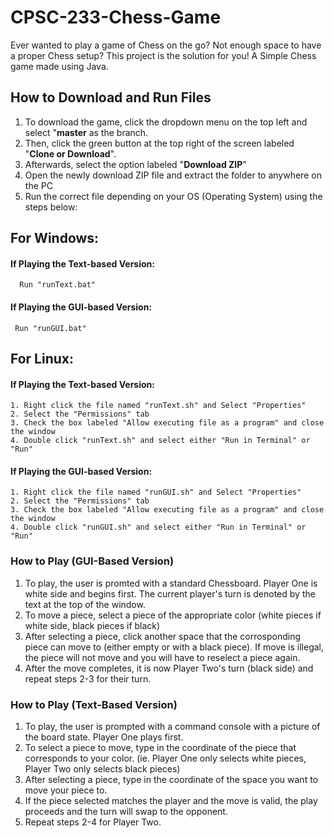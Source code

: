 # CPSC-233-Chess-Game

Ever wanted to play a game of Chess on the go? Not enough space to have a proper Chess setup? This project is the solution for you! 
A Simple Chess game made using Java.

## How to Download and Run Files

1. To download the game, click the dropdown menu on the top left and select "**master** as the branch.
2. Then, click the green button at the top right of the screen labeled "**Clone or Download**".
3. Afterwards, select the option labeled "**Download ZIP**"
4. Open the newly download ZIP file and extract the folder to anywhere on the PC
5. Run the correct file depending on your OS (Operating System) using the steps below:

## **For Windows:**
  #### If Playing the Text-based Version:
      Run "runText.bat"
  #### If Playing the GUI-based Version:
     Run "runGUI.bat"
    
## **For Linux:**

   #### If Playing the Text-based Version:
    1. Right click the file named "runText.sh" and Select "Properties"
    2. Select the "Permissions" tab
    3. Check the box labeled "Allow executing file as a program" and close the window
    4. Double click "runText.sh" and select either "Run in Terminal" or "Run"
    
   #### If Playing the GUI-based Version:
    1. Right click the file named "runGUI.sh" and Select "Properties"
    2. Select the "Permissions" tab
    3. Check the box labeled "Allow executing file as a program" and close the window
    4. Double click "runGUI.sh" and select either "Run in Terminal" or "Run"

### How to Play (GUI-Based Version)

1. To play, the user is promted with a standard Chessboard. Player One is white side and begins first. The current player's turn is denoted by the text at the top of the window.
2. To move a piece, select a piece of the appropriate color (white pieces if white side, black pieces if black)
3. After selecting a piece, click another space that the corrosponding piece can move to (either empty or with a black piece).    If move is illegal, the piece will not move and you will have to reselect a piece again.
4. After the move completes, it is now Player Two's turn (black side) and repeat steps 2-3 for their turn.

### How to Play (Text-Based Version)

1. To play, the user is prompted with a command console with a picture of the board state. Player One plays first.
2. To select a piece to move, type in the coordinate of the piece that corresponds to your color. (ie. Player One only selects white pieces, Player Two only selects black pieces)
3. After selecting a piece, type in the coordinate of the space you want to move your piece to.
4. If the piece selected matches the player and the move is valid, the play proceeds and the turn will swap to the opponent.
5. Repeat steps 2-4 for Player Two.
